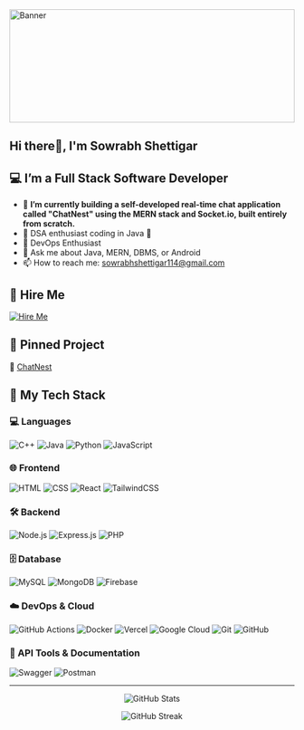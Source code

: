 <img src="https://i.postimg.cc/gcwpMMXB/CODEVENOM-Fullstack-Development-Wallpaper.jpg" alt="Banner" width="100%" height="200px" />

## Hi there👋, I'm Sowrabh Shettigar

## 💻 I’m a Full Stack Software Developer
- 🔭 **I’m currently building a self-developed real-time chat application called "ChatNest" using the MERN stack and Socket.io, built entirely from scratch.**
- 🚀 DSA enthusiast coding in Java  🧩
- 🤖 DevOps Enthusiast
- 💬 Ask me about Java, MERN, DBMS, or Android
- 📫 How to reach me: sowrabhshettigar114@gmail.com

## 💼 Hire Me
[![Hire Me](https://img.shields.io/badge/-Hire%20Me-black?style=for-the-badge&logo=linkedin)](https://www.linkedin.com/in/sowrabh-shettigar-11372527a/)

## 📌 Pinned Project
🔗 [ChatNest](https://github.com/sowrabhshettigar/ChatNest)

## 🚀 My Tech Stack

### 💻 Languages
![C++](https://img.shields.io/badge/C++-00599C?style=for-the-badge&logo=c%2B%2B&logoColor=white)
![Java](https://img.shields.io/badge/Java-007396?style=for-the-badge&logo=java&logoColor=white)
![Python](https://img.shields.io/badge/Python-3776AB?style=for-the-badge&logo=python&logoColor=white)
![JavaScript](https://img.shields.io/badge/JavaScript-F7DF1E?style=for-the-badge&logo=javascript&logoColor=black)

### 🌐 Frontend
![HTML](https://img.shields.io/badge/HTML5-E34F26?style=for-the-badge&logo=html5&logoColor=white)
![CSS](https://img.shields.io/badge/CSS3-1572B6?style=for-the-badge&logo=css3&logoColor=white)
![React](https://img.shields.io/badge/React-20232A?style=for-the-badge&logo=react&logoColor=61DAFB)
![TailwindCSS](https://img.shields.io/badge/Tailwind_CSS-38B2AC?style=for-the-badge&logo=tailwind-css&logoColor=white)

### 🛠️ Backend 
![Node.js](https://img.shields.io/badge/Node.js-339933?style=for-the-badge&logo=nodedotjs&logoColor=white)
![Express.js](https://img.shields.io/badge/Express.js-000000?style=for-the-badge&logo=express&logoColor=white)
![PHP](https://img.shields.io/badge/PHP-777BB4?style=for-the-badge&logo=php&logoColor=white)

### 🗄 Database
![MySQL](https://img.shields.io/badge/MySQL-005C84?style=for-the-badge&logo=mysql&logoColor=white)
![MongoDB](https://img.shields.io/badge/MongoDB-4EA94B?style=for-the-badge&logo=mongodb&logoColor=white)
![Firebase](https://img.shields.io/badge/Firebase-ffca28?style=for-the-badge&logo=firebase&logoColor=black)

### ☁️ DevOps & Cloud
![GitHub Actions](https://img.shields.io/badge/GitHub_Actions-2088FF?style=for-the-badge&logo=githubactions&logoColor=white)
![Docker](https://img.shields.io/badge/Docker-2496ED?style=for-the-badge&logo=docker&logoColor=white)
![Vercel](https://img.shields.io/badge/Vercel-000000?style=for-the-badge&logo=vercel&logoColor=white)
![Google Cloud](https://img.shields.io/badge/Google_Cloud-4285F4?style=for-the-badge&logo=googlecloud&logoColor=white)
![Git](https://img.shields.io/badge/Git-F05032?style=for-the-badge&logo=git&logoColor=white)
![GitHub](https://img.shields.io/badge/GitHub-181717?style=for-the-badge&logo=github&logoColor=white)

### 📡 API Tools & Documentation
![Swagger](https://img.shields.io/badge/Swagger-85EA2D?style=for-the-badge&logo=swagger&logoColor=black)
![Postman](https://img.shields.io/badge/Postman-FF6C37?style=for-the-badge&logo=postman&logoColor=white)

---

<p align="center">
  <!-- GitHub Stats -->
  <img src="https://github-readme-stats.vercel.app/api?username=sowrabhshettigar&show_icons=true&theme=tokyonight&hide_border=true" alt="GitHub Stats" />
</p>

<p align="center">
  <!-- GitHub Streak -->
  <img src="https://streak-stats.demolab.com?user=sowrabhshettigar&theme=tokyonight&hide_border=true&ring=FF9E00&fire=FF6600&currStreakLabel=00FFFF&sideLabels=FFD700" alt="GitHub Streak" />
</p>
